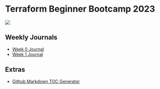 # Terraform Beginner Bootcamp 2023

![](https://user-images.githubusercontent.com/7776/268042721-ab015431-2d14-4910-aa37-be4807b2b905.png)

## Weekly Journals

- [Week 0 Journal](journal/week0.md)
- [Week 1 Journal](journal/week1.md)

## Extras
- [Github Markdown TOC Generator](https://ecotrust-canada.github.io/markdown-toc/)